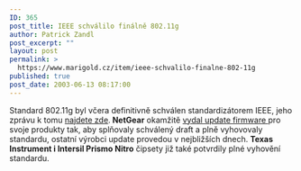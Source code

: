 ```yaml
---
ID: 365
post_title: IEEE schválilo finálně 802.11g
author: Patrick Zandl
post_excerpt: ""
layout: post
permalink: >
  https://www.marigold.cz/item/ieee-schvalilo-finalne-802-11g
published: true
post_date: 2003-06-13 08:17:00
---
```

<P>Standard 802.11g byl včera definitivně schválen standardizátorem IEEE, jeho zprávu k tomu <A href="http://standards.ieee.org/announcements/80211gfinal.html" target=_blank>najdete zde</A>.<STRONG> NetGear</STRONG> okamžitě <A href="http://www.netgear.com/pressroom/press_releasesdetail.asp?id=142" target=_blank>vydal update firmware </A>pro svoje produkty tak, aby splňovaly schválený draft a plně vyhovovaly standardu, ostatní výrobci update provedou v nejbližších dnech. <STRONG>Texas Instrument i Intersil Prismo Nitro</STRONG> čipsety již také potvrdily plné vyhovění standardu. </P>
<P>&#160;</P>